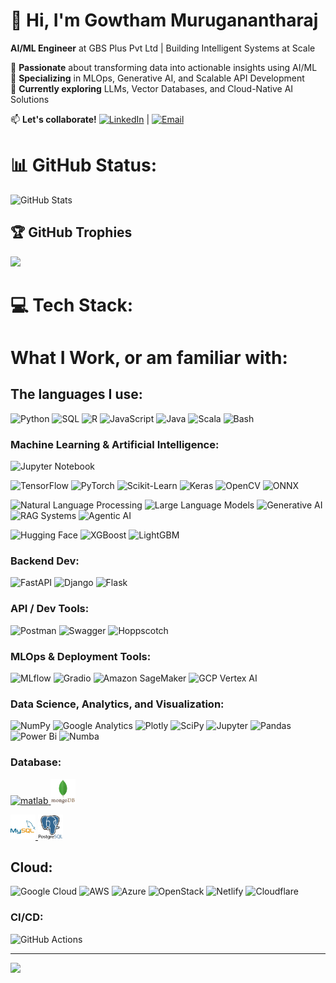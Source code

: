 # 👋 Hi, I'm Gowtham Muruganantharaj  
**AI/ML Engineer** at GBS Plus Pvt Ltd | Building Intelligent Systems at Scale  

🔹 **Passionate** about transforming data into actionable insights using AI/ML  
🔹 **Specializing** in MLOps, Generative AI, and Scalable API Development  
🔹 **Currently exploring** LLMs, Vector Databases, and Cloud-Native AI Solutions  

📫 **Let's collaborate!** [![LinkedIn](https://img.shields.io/badge/LinkedIn-0A66C2?style=for-the-badge&logo=linkedin&logoColor=white)](https://www.linkedin.com/in/gowtham-muruganantharaj-7532b820b) | [![Email](https://img.shields.io/badge/Email-D14836?style=for-the-badge&logo=gmail&logoColor=white)](mailto:gowthamfutureai@gmail.com)


# 📊 GitHub Status:
![GitHub Stats](https://github-readme-stats.vercel.app/api?username=gowthambalan&show_icons=true&hide_title=true&count_private=true&theme=radical)




## 🏆 GitHub Trophies
![](https://github-profile-trophy.vercel.app/?username=gowthambalan&theme=radical&no-frame=true&no-bg=true&margin-w=40)

# 💻 Tech Stack:<h1 align="left">What I Work, or am familiar with:</h1>


<h2 align="left">The languages I use:</h2>


![Python](https://img.shields.io/badge/python-3670A0?style=for-the-badge&logo=python&logoColor=ffdd54)
![SQL](https://img.shields.io/badge/sql-%2307405e.svg?style=for-the-badge&logo=amazon-dynamodb&logoColor=white)
![R](https://img.shields.io/badge/r-%23276DC3.svg?style=for-the-badge&logo=r&logoColor=white)
![JavaScript](https://img.shields.io/badge/javascript-%23323330.svg?style=for-the-badge&logo=javascript&logoColor=%23F7DF1E)
![Java](https://img.shields.io/badge/java-%23ED8B00.svg?style=for-the-badge&logo=java&logoColor=white)
![Scala](https://img.shields.io/badge/scala-%23DC322F.svg?style=for-the-badge&logo=scala&logoColor=white)
![Bash](https://img.shields.io/badge/bash-%23121011.svg?style=for-the-badge&logo=gnu-bash&logoColor=white)



<h3 align="left">Machine Learning & Artificial Intelligence:</h3>


![Jupyter Notebook](https://img.shields.io/badge/Jupyter-Notebook-F37626?style=for-the-badge&logo=jupyter)

![TensorFlow](https://img.shields.io/badge/TensorFlow-%23FF6F00.svg?style=for-the-badge&logo=tensorflow&logoColor=white)
![PyTorch](https://img.shields.io/badge/PyTorch-%23EE4C2C.svg?style=for-the-badge&logo=pytorch&logoColor=white)
![Scikit-Learn](https://img.shields.io/badge/scikit_learn-%23F7931E.svg?style=for-the-badge&logo=scikit-learn&logoColor=white)
![Keras](https://img.shields.io/badge/Keras-%23D00000.svg?style=for-the-badge&logo=keras&logoColor=white)
![OpenCV](https://img.shields.io/badge/OpenCV-%23FFFFFF.svg?style=for-the-badge&logo=opencv&logoColor=black)
![ONNX](https://img.shields.io/badge/ONNX-%230077B5.svg?style=for-the-badge&logo=onnx&logoColor=white)

![Natural Language Processing](https://img.shields.io/badge/NLP-Language_AI-F7DC6F?style=for-the-badge)
![Large Language Models](https://img.shields.io/badge/LLM-Large_Language_Models-FF6B6B?style=for-the-badge)
![Generative AI](https://img.shields.io/badge/Generative_AI-Creative_Models-96CEB4?style=for-the-badge)
![RAG Systems](https://img.shields.io/badge/RAG-Retrieval_Augmented_Generation-4ECDC4?style=for-the-badge)
![Agentic AI](https://img.shields.io/badge/Agentic_AI-Autonomous_Systems-45B7D1?style=for-the-badge)

![Hugging Face](https://img.shields.io/badge/HuggingFace-%23FFD21F.svg?style=for-the-badge&logo=huggingface&logoColor=black)
![XGBoost](https://img.shields.io/badge/XGBoost-%230C55A5.svg?style=for-the-badge&logo=xgboost&logoColor=white)
![LightGBM](https://img.shields.io/badge/LightGBM-%23137A43.svg?style=for-the-badge&logo=lightgbm&logoColor=white)



<h3 align="left">Backend Dev:</h3>


![FastAPI](https://img.shields.io/badge/FastAPI-005571?style=for-the-badge&logo=fastapi)
![Django](https://img.shields.io/badge/django-%23092E20.svg?style=for-the-badge&logo=django&logoColor=white)
![Flask](https://img.shields.io/badge/Flask-%23000000.svg?style=for-the-badge&logo=flask&logoColor=white)

### API / Dev Tools:

![Postman](https://img.shields.io/badge/Postman-FF6C37?style=for-the-badge&logo=postman&logoColor=white)
![Swagger](https://img.shields.io/badge/Swagger-85EA2D?style=for-the-badge&logo=swagger&logoColor=black)
![Hoppscotch](https://img.shields.io/badge/Hoppscotch-34495E?style=for-the-badge&logo=hoppscotch&logoColor=white)


<h3 align="left">MLOps & Deployment Tools:</h3>


![MLflow](https://img.shields.io/badge/MLflow-%23010243.svg?style=for-the-badge&logo=mlflow&logoColor=white)
![Gradio](https://img.shields.io/badge/Gradio-%2300bfff.svg?style=for-the-badge&logo=gradio&logoColor=white)
![Amazon SageMaker](https://img.shields.io/badge/Amazon_SageMaker-%23232F3E.svg?style=for-the-badge&logo=amazon-aws&logoColor=white)
![GCP Vertex AI](https://img.shields.io/badge/Vertex_AI-%234285F4.svg?style=for-the-badge&logo=google-cloud&logoColor=white)


<h3 align="left">Data Science, Analytics, and Visualization:</h3>


![NumPy](https://img.shields.io/badge/numpy-%23013243.svg?style=for-the-badge&logo=numpy&logoColor=white) ![Google Analytics](https://img.shields.io/badge/google_analytics-%23FF9900.svg?style=for-the-badge&logo=googleanalytics&logoColor=white)
![Plotly](https://img.shields.io/badge/Plotly-%233F4F75.svg?style=for-the-badge&logo=plotly&logoColor=white) ![SciPy](https://img.shields.io/badge/SciPy-%230C55A5.svg?style=for-the-badge&logo=scipy&logoColor=%white) ![Jupyter](https://img.shields.io/badge/jupyter-%23FF6F00.svg?style=for-the-badge&logo=jupyter&logoColor=white) ![Pandas](https://img.shields.io/badge/pandas-%23150458.svg?style=for-the-badge&logo=pandas&logoColor=white)![Power Bi](https://img.shields.io/badge/power_bi-F2C811?style=for-the-badge&logo=powerbi&logoColor=black)
![Numba](https://img.shields.io/badge/Numba-%232081E2.svg?style=for-the-badge&logo=numba&logoColor=white)



<h3 align="left">Database:</h3>
<p align="left"> <a href="https://www.mathworks.com/" target="_blank" rel="noreferrer"> <img src="https://upload.wikimedia.org/wikipedia/commons/2/21/Matlab_Logo.png" alt="matlab" width="40" height="40"/> </a> 
<a href="https://www.mongodb.com/" target="_blank" rel="noreferrer"> <img src="https://raw.githubusercontent.com/devicons/devicon/master/icons/mongodb/mongodb-original-wordmark.svg" alt="mongodb" width="40" height="40"/> </a> 

<a href="https://www.mysql.com/" target="_blank" rel="noreferrer"> <img src="https://raw.githubusercontent.com/devicons/devicon/master/icons/mysql/mysql-original-wordmark.svg" alt="mysql" width="40" height="40"/> </a> 
<a href="https://www.postgresql.org" target="_blank" rel="noreferrer"> <img src="https://raw.githubusercontent.com/devicons/devicon/master/icons/postgresql/postgresql-original-wordmark.svg" alt="postgresql" width="40" height="40"/> </a> 



<h2 align="left">Cloud:</h2>

![Google Cloud](https://img.shields.io/badge/GoogleCloud-%234285F4.svg?style=for-the-badge&logo=google-cloud&logoColor=white)  ![AWS](https://img.shields.io/badge/AWS-%23FF9900.svg?style=for-the-badge&logo=amazon-aws&logoColor=white) ![Azure](https://img.shields.io/badge/azure-%230072C6.svg?style=for-the-badge&logo=azure-devops&logoColor=white)  ![OpenStack](https://img.shields.io/badge/Oracle-F80000?style=for-the-badge&logo=oracle&logoColor=white) ![Netlify](https://img.shields.io/badge/netlify-%23000000.svg?style=for-the-badge&logo=netlify&logoColor=#00C7B7)  ![Cloudflare](https://img.shields.io/badge/Cloudflare-F38020?style=for-the-badge&logo=Cloudflare&logoColor=white) 



<h3 align="left">CI/CD:</h3>

![GitHub Actions](https://img.shields.io/badge/github%20actions-%232671E5.svg?style=for-the-badge&logo=githubactions&logoColor=white)





---
[![](https://visitcount.itsvg.in/api?id=gowtham&icon=0&color=0)](https://visitcount.itsvg.in)


